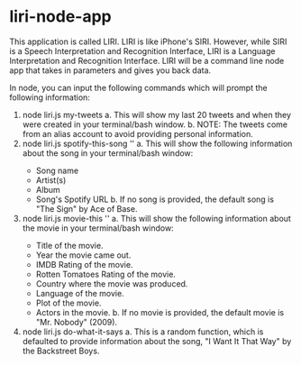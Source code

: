 # liri-node-app

This application is called LIRI. LIRI is like iPhone's SIRI. However, while SIRI is a Speech Interpretation and Recognition Interface, LIRI is a Language Interpretation and Recognition Interface. LIRI will be a command line node app that takes in parameters and gives you back data.

In node, you can input the following commands which will prompt the following information:

1. node liri.js my-tweets
  a. This will show my last 20 tweets and when they were created in your terminal/bash window.
  b. NOTE: The tweets come from an alias account to avoid providing personal information.
2. node liri.js spotify-this-song '<song name here>'
  a. This will show the following information about the song in your terminal/bash window:
    - Song name
    - Artist(s)
    - Album
    - Song's Spotify URL
  b. If no song is provided, the default song is "The Sign" by Ace of Base.
3. node liri.js movie-this '<movie name here>'
  a. This will show the following information about the movie in your terminal/bash window:
    - Title of the movie.
    - Year the movie came out.
    - IMDB Rating of the movie.
    - Rotten Tomatoes Rating of the movie.
    - Country where the movie was produced.
    - Language of the movie.
    - Plot of the movie.
    - Actors in the movie.
  b. If no movie is provided, the default movie is "Mr. Nobody" (2009).
4. node liri.js do-what-it-says
  a. This is a random function, which is defaulted to provide information about the song, "I Want It That Way" by the Backstreet Boys.
